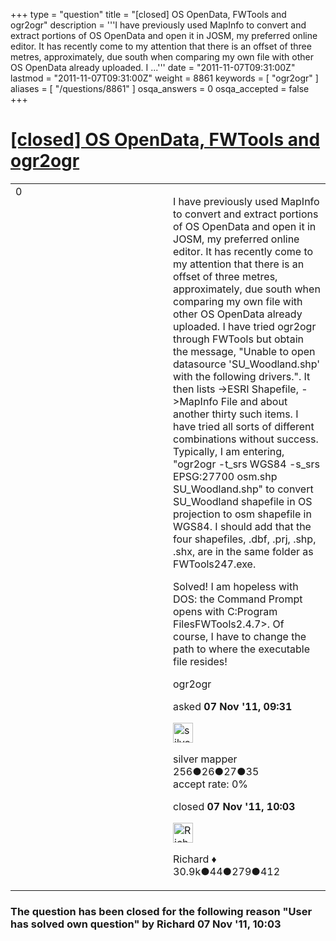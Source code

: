 +++
type = "question"
title = "[closed] OS OpenData, FWTools and ogr2ogr"
description = '''I have previously used MapInfo to convert and extract portions of OS OpenData and open it in JOSM, my preferred online editor. It has recently come to my attention that there is an offset of three metres, approximately, due south when comparing my own file with other OS OpenData already uploaded. I ...'''
date = "2011-11-07T09:31:00Z"
lastmod = "2011-11-07T09:31:00Z"
weight = 8861
keywords = [ "ogr2ogr" ]
aliases = [ "/questions/8861" ]
osqa_answers = 0
osqa_accepted = false
+++

<div class="headNormal">

# [\[closed\] OS OpenData, FWTools and ogr2ogr](/questions/8861/os-opendata-fwtools-and-ogr2ogr)

</div>

<div id="main-body">

<div id="askform">

<table id="question-table" style="width:100%;">
<colgroup>
<col style="width: 50%" />
<col style="width: 50%" />
</colgroup>
<tbody>
<tr>
<td style="width: 30px; vertical-align: top"><div class="vote-buttons">
<span id="post-8861-upvote" class="ajax-command post-vote up" rel="nofollow" title="I like this post (click again to cancel)"> </span>
<div id="post-8861-score" class="post-score" title="current number of votes">
0
</div>
<span id="post-8861-downvote" class="ajax-command post-vote down" rel="nofollow" title="I dont like this post (click again to cancel)"> </span> <span id="favorite-mark" class="ajax-command favorite-mark" rel="nofollow" title="mark/unmark this question as favorite (click again to cancel)"> </span>
<div id="favorite-count" class="favorite-count">
&#10;</div>
</div></td>
<td><div id="item-right">
<div class="question-body">
<p>I have previously used MapInfo to convert and extract portions of OS OpenData and open it in JOSM, my preferred online editor. It has recently come to my attention that there is an offset of three metres, approximately, due south when comparing my own file with other OS OpenData already uploaded. I have tried ogr2ogr through FWTools but obtain the message, "Unable to open datasource 'SU_Woodland.shp' with the following drivers.". It then lists -&gt;ESRI Shapefile, -&gt;MapInfo File and about another thirty such items. I have tried all sorts of different combinations without success. Typically, I am entering, "ogr2ogr -t_srs WGS84 -s_srs EPSG:27700 osm.shp SU_Woodland.shp" to convert SU_Woodland shapefile in OS projection to osm shapefile in WGS84. I should add that the four shapefiles, .dbf, .prj, .shp, .shx, are in the same folder as FWTools247.exe.</p>
<p>Solved! I am hopeless with DOS: the Command Prompt opens with C:Program FilesFWTools2.4.7&gt;. Of course, I have to change the path to where the executable file resides!</p>
</div>
<div id="question-tags" class="tags-container tags">
<span class="post-tag tag-link-ogr2ogr" rel="tag" title="see questions tagged &#39;ogr2ogr&#39;">ogr2ogr</span>
</div>
<div id="question-controls" class="post-controls">
&#10;</div>
<div class="post-update-info-container">
<div class="post-update-info post-update-info-user">
<p>asked <strong>07 Nov '11, 09:31</strong></p>
<img src="https://secure.gravatar.com/avatar/ffcc41f13929627742b4936ec178c6f1?s=32&amp;d=identicon&amp;r=g" class="gravatar" width="32" height="32" alt="silver%20mapper&#39;s gravatar image" />
<p><span>silver mapper</span><br />
<span class="score" title="256 reputation points">256</span><span title="26 badges"><span class="badge1">●</span><span class="badgecount">26</span></span><span title="27 badges"><span class="silver">●</span><span class="badgecount">27</span></span><span title="35 badges"><span class="bronze">●</span><span class="badgecount">35</span></span><br />
<span class="accept_rate" title="Rate of the user&#39;s accepted answers">accept rate:</span> <span title="silver mapper has no accepted answers">0%</span></p>
</div>
<div class="post-update-info post-update-info-edited">
<p><span> closed <strong>07 Nov '11, 10:03</strong> </span></p>
<img src="https://secure.gravatar.com/avatar/08324717c25d6067fa4ff23ef37d455f?s=32&amp;d=identicon&amp;r=g" class="gravatar" width="32" height="32" alt="Richard&#39;s gravatar image" />
<p><span>Richard ♦</span><br />
<span class="score" title="30902 reputation points"><span>30.9k</span></span><span title="44 badges"><span class="badge1">●</span><span class="badgecount">44</span></span><span title="279 badges"><span class="silver">●</span><span class="badgecount">279</span></span><span title="412 badges"><span class="bronze">●</span><span class="badgecount">412</span></span></p>
</div>
</div>
<div id="comments-container-8861" class="comments-container">
&#10;</div>
<div id="comment-tools-8861" class="comment-tools">
&#10;</div>
<div class="clear">
&#10;</div>
<div id="comment-8861-form-container" class="comment-form-container">
&#10;</div>
<div class="clear">
&#10;</div>
</div></td>
</tr>
</tbody>
</table>

<div class="question-status" style="margin-bottom:15px">

### The question has been closed for the following reason "User has solved own question" by Richard 07 Nov '11, 10:03

</div>

</div>

</div>

